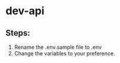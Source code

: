 # dev-api

## Steps:

1. Rename the .env.sample file to .env
2. Change the variables to your preference.
